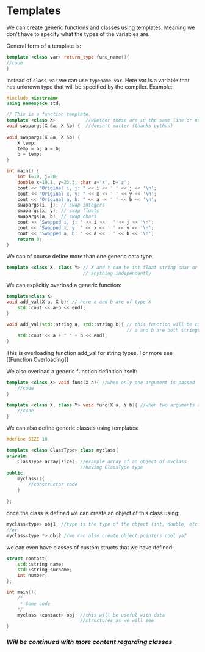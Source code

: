 # Templates
We can create generic functions and classes using templates. Meaning we don't have to specify what the types of the variables are. 

General form of a template is:
```C++
template <class var> return_type func_name(){
//code
}
```
instead of `class var` we can use `typename var`. Here var is a variable that has unknown type that will be specified by the compiler.
Example:
```C++
#include <iostream> 
using namespace std;

// This is a function template. 
template <class X>           //whether these are in the same line or not
void swapargs(X &a, X &b) {  //doesn't matter (thanks python) 
							   
void swapargs(X &a, X &b) {
	X temp;
	temp = a; a = b;
	b = temp; 
}

int main() {
	int i=10, j=20;
	double x=10.1, y=23.3; char a='x', b='z';
	cout << "Original i, j: " << i << ' ' << j << '\n'; 
	cout << "Original x, y: " << x << ' ' << y << '\n'; 
	cout << "Original a, b: " << a << ' ' << b << '\n';
	swapargs(i, j); // swap integers 
	swapargs(x, y); // swap floats 
	swapargs(a, b); // swap chars
	cout << "Swapped i, j: " << i << ' ' << j << '\n'; 
	cout << "Swapped x, y: " << x << ' ' << y << '\n'; 
	cout << "Swapped a, b: " << a << ' ' << b << '\n';
	return 0;
}
```

We can of course define more than one generic data type:
```C++
template <class X, class Y> // X and Y can be int float string char or 
							// anything independently 
```

We can explicitly overload a generic function:
```C++
template<class X> 
void add_val(X a, X b){ // here a and b are of type X 
	std::cout << a+b << endl;
}

void add_val(std::string a, std::string b){ // this function will be called when
											// a and b are both strings
	std::cout << a + " " + b << endl;
}
```
This is overloading function add_val for string types. For more see [[Function Overloading]]

We also overload a generic function definition itself:
```c++
template <class X> void func(X a){ //when only one argument is passed 
	//code
}

template <class X, class Y> void func(X a, Y b){ //when two arguments are passed
	//code
}
```

We can also define generic classes using templates:
```c++
#define SIZE 10

template <class ClassType> class myclass{
private:
	ClassType array[size]; //example array of an object of myclass 
						   //having ClassType type 
public:
	myclass(){
		//constructor code
	}
	
};
```

once the class is defined we can create an object of this class using:
```c++
myclass<type> obj1; //type is the type of the object (int, double, etc.)
//or
myclass<type *> obj2 //we can also create object pointers cool ya?
```

we can even have classes of custom structs that we have defined:
```c++
struct contact{
	std::string name;
	std::string surname;
	int number;
};

int main(){
	/*
	 * Some code
	*/
	myclass <contact> obj; //this will be useful with data 
						   //structures as we will see
}

```

### *Will be continued with more content regarding classes*

